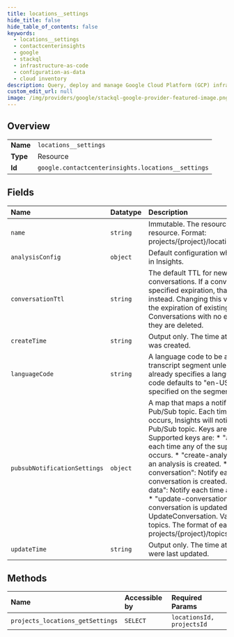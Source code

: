 ```yaml
---
title: locations__settings
hide_title: false
hide_table_of_contents: false
keywords:
  - locations__settings
  - contactcenterinsights
  - google    
  - stackql
  - infrastructure-as-code
  - configuration-as-data
  - cloud inventory
description: Query, deploy and manage Google Cloud Platform (GCP) infrastructure and resources using SQL
custom_edit_url: null
image: /img/providers/google/stackql-google-provider-featured-image.png
---
```

  
    

## Overview
<table><tbody>
<tr><td><b>Name</b></td><td><code>locations__settings</code></td></tr>
<tr><td><b>Type</b></td><td>Resource</td></tr>
<tr><td><b>Id</b></td><td><code>google.contactcenterinsights.locations__settings</code></td></tr>
</tbody></table>

## Fields
| Name | Datatype | Description |
|:-----|:---------|:------------|
| `name` | `string` | Immutable. The resource name of the settings resource. Format: projects/&#123;project&#125;/locations/&#123;location&#125;/settings |
| `analysisConfig` | `object` | Default configuration when creating Analyses in Insights. |
| `conversationTtl` | `string` | The default TTL for newly-created conversations. If a conversation has a specified expiration, that value will be used instead. Changing this value will not change the expiration of existing conversations. Conversations with no expire time persist until they are deleted. |
| `createTime` | `string` | Output only. The time at which the settings was created. |
| `languageCode` | `string` | A language code to be applied to each transcript segment unless the segment already specifies a language code. Language code defaults to "en-US" if it is neither specified on the segment nor here. |
| `pubsubNotificationSettings` | `object` | A map that maps a notification trigger to a Pub/Sub topic. Each time a specified trigger occurs, Insights will notify the corresponding Pub/Sub topic. Keys are notification triggers. Supported keys are: * "all-triggers": Notify each time any of the supported triggers occurs. * "create-analysis": Notify each time an analysis is created. * "create-conversation": Notify each time a conversation is created. * "export-insights-data": Notify each time an export is complete. * "update-conversation": Notify each time a conversation is updated via UpdateConversation. Values are Pub/Sub topics. The format of each Pub/Sub topic is: projects/&#123;project&#125;/topics/&#123;topic&#125; |
| `updateTime` | `string` | Output only. The time at which the settings were last updated. |
## Methods
| Name | Accessible by | Required Params |
|:-----|:--------------|:----------------|
| `projects_locations_getSettings` | `SELECT` | `locationsId, projectsId` |
